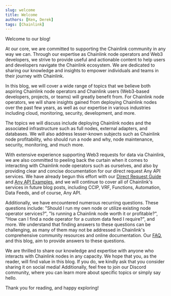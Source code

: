 ```yaml
---
slug: welcome
title: Welcome
authors: [Ken, Derek]
tags: [Chainlink]
---
```


Welcome to our blog!

At our core, we are committed to supporting the Chainlink community in any way we can. Through our expertise as Chainlink node operators and Web3 developers, we strive to provide useful and actionable content to help users and developers navigate the Chainlink ecosystem. We are dedicated to sharing our knowledge and insights to empower individuals and teams in their journey with Chainlink.

<!--truncate-->

In this blog, we will cover a wide range of topics that we believe both aspiring Chainlink node operators and Chainlink users (Web3-based developers, projects, or teams) will greatly benefit from. For Chainlink node operators, we will share insights gained from deploying Chainlink nodes over the past few years, as well as our expertise in various industries including cloud, monitoring, security, development, and more.

The topics we will discuss include deploying Chainlink nodes and the associated infrastructure such as full nodes, external adapters, and databases. We will also address lesser-known subjects such as Chainlink node profitability, who should run a node and why, node maintenance, security, monitoring, and much more.

With extensive experience supporting Web3 requests for data via Chainlink, we are also committed to peeling back the curtain when it comes to interacting with Chainlink node operators such as ourselves, and also by providing clear and concise documentation for our direct request Any API services. We have already begun this effort with our [Direct Request Guide](https://docs.linkwellnodes.io/services/direct-request-jobs/Jobs-and-Pricing) and [Any API Examples](https://docs.linkwellnodes.io/services/direct-request-jobs/Any-API-Guide), and we will continue to cover all of Chainlink's services in future blog posts, including CCIP, VRF, Functions, Automation, Data Feeds, and of course, Any API.

Additionally, we have encountered numerous recurring questions. These questions include: "Should I run my own node or utilize existing node operator services?", "Is running a Chainlink node worth it or profitable?", "How can I find a node operator for a custom data feed I require?", and more. We understand that finding answers to these questions can be challenging, as many of them may not be addressed in Chainlink's comprehensive community resources and online documentation. Our [FAQ](https://docs.linkwellnodes.io/knowledgebase/FAQ), and this blog, aim to provide answers to these questions.

We are thrilled to share our knowledge and expertise with anyone who interacts with Chainlink nodes in any capacity. We hope that you, as the reader, will find value in this blog. If you do, we kindly ask that you consider sharing it on social media! Additionally, feel free to join our Discord community, where you can learn more about specific topics or simply say hello.

Thank you for reading, and happy exploring!